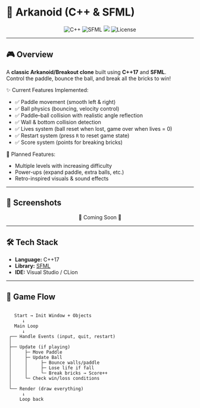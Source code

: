 # 🧱 Arkanoid (C++ & SFML)

<p align="center">
  <img src="https://img.shields.io/badge/C%2B%2B-17+-00599C?logo=c%2B%2B&logoColor=white" alt="C++">
  <img src="https://img.shields.io/badge/SFML-2.6.1-8CC445?logo=sfml&logoColor=white" alt="SFML">
  <img src="https://img.shields.io/badge/Game-Arcade-blue?logo=gamepad">
  <img src="https://img.shields.io/badge/License-MIT-yellow.svg" alt="License">
</p>

---

## 🎮 Overview

A **classic Arkanoid/Breakout clone** built using **C++17** and **SFML**.  
Control the paddle, bounce the ball, and break all the bricks to win!

✨ Current Features Implemented:

- ✅ Paddle movement (smooth left & right)
- ✅ Ball physics (bouncing, velocity control)
- ✅ Paddle–ball collision with realistic angle reflection
- ✅ Wall & bottom collision detection
- ✅ Lives system (ball reset when lost, game over when lives = 0)
- ✅ Restart system (press `R` to reset game state)
- ✅ Score system (points for breaking bricks)

🚧 Planned Features:

- Multiple levels with increasing difficulty
- Power-ups (expand paddle, extra balls, etc.)
- Retro-inspired visuals & sound effects

---

## 📸 Screenshots

<p align="center">
  🚧 Coming Soon 🚧  
</p>

---

## 🛠️ Tech Stack

- **Language:** C++17
- **Library:** [SFML](https://www.sfml-dev.org/)
- **IDE:** Visual Studio / CLion

---

## 🔄 Game Flow

```mermaid

   Start → Init Window + Objects
      ↓
   Main Loop
      ↓
 ┌── Handle Events (input, quit, restart)
 │
 ├── Update (if playing)
 │     ├─ Move Paddle
 │     ├─ Update Ball
 │     │     ├─ Bounce walls/paddle
 │     │     ├─ Lose life if fall
 │     │     └─ Break bricks → Score++
 │     └─ Check win/loss conditions
 │
 └── Render (draw everything)
      ↓
     Loop back
```
